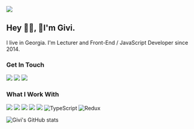 [![](https://visitcount.itsvg.in/api?id=GvinianidzeGivi&icon=9&color=12)](https://visitcount.itsvg.in)

## Hey 👋🏼, 🏼I'm Givi. 
I live in Georgia. I'm Lecturer and Front-End / JavaScript Developer since 2014.

### Get In Touch
<a href="mailto:gvinianidzegivi@gmail.com"><img src="https://img.shields.io/badge/Gmail-D14836?style=for-the-badge&logo=gmail&logoColor=white"></a> <a href="https://www.linkedin.com/in/givi-gvinianidze-2344b4113/"><img src="https://img.shields.io/badge/LinkedIn-0077B5?style=for-the-badge&logo=linkedin&logoColor=white"></a> <a href="https://www.youtube.com/channel/gvinianidzegivi"><img src="https://img.shields.io/badge/YouTube-FF0000?style=for-the-badge&logo=youtube&logoColor=white"></a>

### What I Work With
<img src="https://img.shields.io/badge/JavaScript-F7DF1E?style=for-the-badge&logo=javascript&logoColor=black"> <img src="https://img.shields.io/badge/Node.js-43853D?style=for-the-badge&logo=node.js&logoColor=white"> <img src="https://img.shields.io/badge/HTML5-E34F26?style=for-the-badge&logo=html5&logoColor=white"> <img src="https://img.shields.io/badge/CSS3-1572B6?style=for-the-badge&logo=css3&logoColor=white"> <img src="https://img.shields.io/badge/React-20232A?style=for-the-badge&logo=react&logoColor=61DAFB"> 
<img src="https://img.shields.io/badge/typescript-%23007ACC.svg?style=for-the-badge&amp;logo=typescript&amp;logoColor=white" alt="TypeScript">
<img src="https://img.shields.io/badge/redux-%23593d88.svg?style=for-the-badge&amp;logo=redux&amp;logoColor=white" alt="Redux">

![Givi's GitHub stats](https://github-readme-stats.vercel.app/api?username=gvinianidzegivi&show_icons=true&theme=dark)
